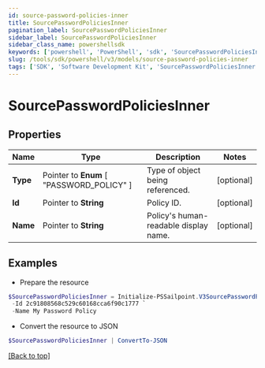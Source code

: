```yaml
---
id: source-password-policies-inner
title: SourcePasswordPoliciesInner
pagination_label: SourcePasswordPoliciesInner
sidebar_label: SourcePasswordPoliciesInner
sidebar_class_name: powershellsdk
keywords: ['powershell', 'PowerShell', 'sdk', 'SourcePasswordPoliciesInner'] 
slug: /tools/sdk/powershell/v3/models/source-password-policies-inner
tags: ['SDK', 'Software Development Kit', 'SourcePasswordPoliciesInner']
---
```



# SourcePasswordPoliciesInner

## Properties

Name | Type | Description | Notes
------------ | ------------- | ------------- | -------------
**Type** |  Pointer to  **Enum** [  "PASSWORD_POLICY" ] | Type of object being referenced. | [optional] 
**Id** |  Pointer to **String** | Policy ID. | [optional] 
**Name** |  Pointer to **String** | Policy's human-readable display name. | [optional] 

## Examples

- Prepare the resource
```powershell
$SourcePasswordPoliciesInner = Initialize-PSSailpoint.V3SourcePasswordPoliciesInner  -Type PASSWORD_POLICY `
 -Id 2c91808568c529c60168cca6f90c1777 `
 -Name My Password Policy
```

- Convert the resource to JSON
```powershell
$SourcePasswordPoliciesInner | ConvertTo-JSON
```


[[Back to top]](#) 

